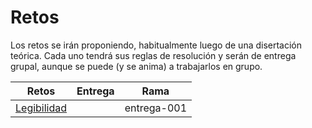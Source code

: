 # Retos

Los retos se irán proponiendo, habitualmente luego de una disertación teórica. Cada uno tendrá sus reglas de resolución y serán de entrega grupal, aunque se puede (y se anima) a trabajarlos en grupo.

<div align=center>

|Retos|Entrega|Rama
|-|-|-|
|[Legibilidad](/evaluaciones/retos/reto001.md)||entrega-001|

</div>